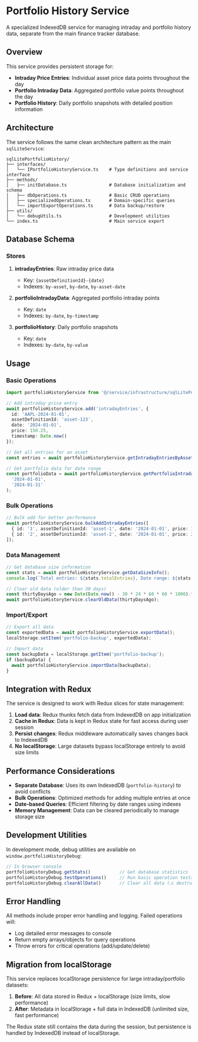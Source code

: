 # Portfolio History Service

A specialized IndexedDB service for managing intraday and portfolio history data, separate from the main finance tracker database.

## Overview

This service provides persistent storage for:
- **Intraday Price Entries**: Individual asset price data points throughout the day
- **Portfolio Intraday Data**: Aggregated portfolio value points throughout the day  
- **Portfolio History**: Daily portfolio snapshots with detailed position information

## Architecture

The service follows the same clean architecture pattern as the main `sqlLiteService`:

```
sqlLitePortfolioHistory/
├── interfaces/
│   └── IPortfolioHistoryService.ts    # Type definitions and service interface
├── methods/
│   ├── initDatabase.ts                # Database initialization and schema
│   ├── dbOperations.ts                # Basic CRUD operations
│   ├── specializedOperations.ts       # Domain-specific queries
│   └── importExportOperations.ts      # Data backup/restore
├── utils/
│   └── debugUtils.ts                  # Development utilities
└── index.ts                           # Main service export
```

## Database Schema

### Stores

1. **intradayEntries**: Raw intraday price data
   - Key: `{assetDefinitionId}-{date}`
   - Indexes: `by-asset`, `by-date`, `by-asset-date`

2. **portfolioIntradayData**: Aggregated portfolio intraday points
   - Key: `date`
   - Indexes: `by-date`, `by-timestamp`

3. **portfolioHistory**: Daily portfolio snapshots
   - Key: `date`  
   - Indexes: `by-date`, `by-value`

## Usage

### Basic Operations

```typescript
import portfolioHistoryService from '@/service/infrastructure/sqlLitePortfolioHistory';

// Add intraday price entry
await portfolioHistoryService.add('intradayEntries', {
  id: 'AAPL-2024-01-01',
  assetDefinitionId: 'asset-123',
  date: '2024-01-01',
  price: 150.25,
  timestamp: Date.now()
});

// Get all entries for an asset
const entries = await portfolioHistoryService.getIntradayEntriesByAsset('asset-123');

// Get portfolio data for date range
const portfolioData = await portfolioHistoryService.getPortfolioIntradayByDateRange(
  '2024-01-01', 
  '2024-01-31'
);
```

### Bulk Operations

```typescript
// Bulk add for better performance
await portfolioHistoryService.bulkAddIntradayEntries([
  { id: '1', assetDefinitionId: 'asset-1', date: '2024-01-01', price: 100, timestamp: Date.now() },
  { id: '2', assetDefinitionId: 'asset-2', date: '2024-01-01', price: 200, timestamp: Date.now() }
]);
```

### Data Management

```typescript
// Get database size information
const stats = await portfolioHistoryService.getDataSizeInfo();
console.log(`Total entries: ${stats.totalEntries}, Date range: ${stats.oldestDate} - ${stats.newestDate}`);

// Clear old data (older than 30 days)
const thirtyDaysAgo = new Date(Date.now() - 30 * 24 * 60 * 60 * 1000).toISOString().split('T')[0];
await portfolioHistoryService.clearOldData(thirtyDaysAgo);
```

### Import/Export

```typescript
// Export all data
const exportedData = await portfolioHistoryService.exportData();
localStorage.setItem('portfolio-backup', exportedData);

// Import data
const backupData = localStorage.getItem('portfolio-backup');
if (backupData) {
  await portfolioHistoryService.importData(backupData);
}
```

## Integration with Redux

The service is designed to work with Redux slices for state management:

1. **Load data**: Redux thunks fetch data from IndexedDB on app initialization
2. **Cache in Redux**: Data is kept in Redux state for fast access during user session  
3. **Persist changes**: Redux middleware automatically saves changes back to IndexedDB
4. **No localStorage**: Large datasets bypass localStorage entirely to avoid size limits

## Performance Considerations

- **Separate Database**: Uses its own IndexedDB (`portfolio-history`) to avoid conflicts
- **Bulk Operations**: Optimized methods for adding multiple entries at once
- **Date-based Queries**: Efficient filtering by date ranges using indexes
- **Memory Management**: Data can be cleared periodically to manage storage size

## Development Utilities

In development mode, debug utilities are available on `window.portfolioHistoryDebug`:

```javascript
// In browser console
portfolioHistoryDebug.getStats()           // Get database statistics
portfolioHistoryDebug.testOperations()     // Run basic operation tests
portfolioHistoryDebug.clearAllData()       // Clear all data (⚠️ destructive)
```

## Error Handling

All methods include proper error handling and logging. Failed operations will:
- Log detailed error messages to console
- Return empty arrays/objects for query operations
- Throw errors for critical operations (add/update/delete)

## Migration from localStorage

This service replaces localStorage persistence for large intraday/portfolio datasets:

1. **Before**: All data stored in Redux + localStorage (size limits, slow performance)
2. **After**: Metadata in localStorage + full data in IndexedDB (unlimited size, fast performance)

The Redux state still contains the data during the session, but persistence is handled by IndexedDB instead of localStorage.
